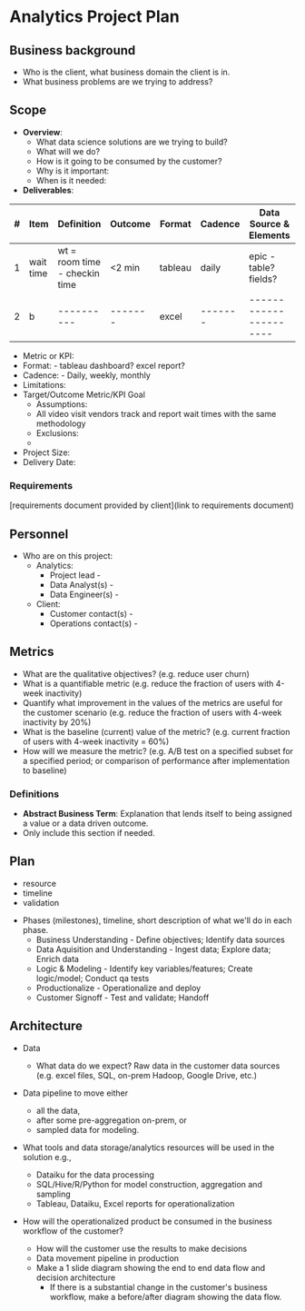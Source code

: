 # Analytics Project Plan

## Business background

* Who is the client, what business domain the client is in.
* What business problems are we trying to address?

## Scope
* **Overview**:
  * What data science solutions are we trying to build?
  * What will we do?
  * How is it going to be consumed by the customer?
  * Why is it important:
  * When is it needed: 
* **Deliverables**:



| #   | Item      | Definition                    | Outcome | Format | Cadence | Data Source & Elements | Notes |
| --- | --------- | ----------------------------- | ------- | ------ | ------- | ---------------------- | ----- |
| 1   | wait time | wt = room time - checkin time | <2 min | tableau | daily | epic - table? fields? | ----- |
| 2   | b         | ----------                    | ------- | excel | ------- | ---------------------- | ----- |

  * Metric or KPI:
  * Format: - tableau dashboard? excel report?
  * Cadence: - Daily, weekly, monthly
  * Limitations: 
* Target/Outcome
Metric/KPI Goal
  * Assumptions:
  * All video visit vendors track and report wait times with the same methodology
  * Exclusions:
  * 
* Project Size:
* Delivery Date:

### Requirements 
[requirements document provided by client](link to requirements document)

## Personnel
* Who are on this project:
	* Analytics:
		* Project lead -  
		* Data Analyst(s) - 
		* Data Engineer(s) - 
	* Client:
		* Customer contact(s) -
		* Operations contact(s) - 
	
## Metrics
* What are the qualitative objectives? (e.g. reduce user churn)
* What is a quantifiable metric  (e.g. reduce the fraction of users with 4-week inactivity)
* Quantify what improvement in the values of the metrics are useful for the customer scenario (e.g. reduce the  fraction of users with 4-week inactivity by 20%) 
* What is the baseline (current) value of the metric? (e.g. current fraction of users with 4-week inactivity = 60%)
* How will we measure the metric? (e.g. A/B test on a specified subset for a specified period; or comparison of performance after implementation to baseline)

### Definitions
* **Abstract Business Term**: Explanation that lends itself to being assigned a value or a data driven outcome.
* Only include this section if needed.

## Plan
- resource
- timeline
- validation

* Phases (milestones), timeline, short description of what we'll do in each phase.
  * Business Understanding - Define objectives; Identify data sources
  * Data Aquisition and Understanding - Ingest data; Explore data; Enrich data
  * Logic & Modeling - Identify key variables/features; Create logic/model; Conduct qa tests
  * Productionalize - Operationalize and deploy
  * Customer Signoff - Test and validate; Handoff

## Architecture
* Data
  * What data do we expect? Raw data in the customer data sources (e.g. excel files, SQL, on-prem Hadoop, Google Drive, etc.)
* Data pipeline to move either
  * all the data, 
  * after some pre-aggregation on-prem, or
  * sampled data for modeling.

* What tools and data storage/analytics resources will be used in the solution e.g.,
  * Dataiku for the data processing
  * SQL/Hive/R/Python for model construction, aggregation and sampling
  * Tableau, Dataiku, Excel reports for operationalization
* How will the operationalized product be consumed in the business workflow of the customer?
  * How will the customer use the results to make decisions
  * Data movement pipeline in production
  * Make a 1 slide diagram showing the end to end data flow and decision architecture
    * If there is a substantial change in the customer's business workflow, make a before/after diagram showing the data flow.


